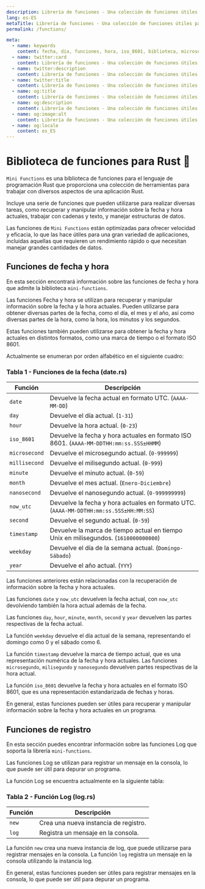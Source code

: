 ```yaml
---
description: Librería de funciones - Una colección de funciones útiles para trabajar con varios aspectos de un programa Rust.
lang: es-ES
metaTitle: Librería de funciones - Una colección de funciones útiles para trabajar con varios aspectos de un programa Rust.
permalink: /functions/

meta:
  - name: keywords
    content: fecha, día, funciones, hora, iso_8601, biblioteca, microsegundo, milisegundo, minifunciones, minuto, mes, nanosegundo, now_utc, rust, segundo, hora, timestamp, utc, día de la semana, año
  - name: twitter:card
    content: Librería de funciones - Una colección de funciones útiles para trabajar con varios aspectos de un programa Rust.
  - name: twitter:description
    content: Librería de funciones - Una colección de funciones útiles para trabajar con varios aspectos de un programa Rust.
  - name: twitter:title
    content: Librería de funciones - Una colección de funciones útiles para trabajar con varios aspectos de un programa Rust.
  - name: og:title
    content: Librería de funciones - Una colección de funciones útiles para trabajar con varios aspectos de un programa Rust.
  - name: og:description
    content: Librería de funciones - Una colección de funciones útiles para trabajar con varios aspectos de un programa Rust.
  - name: og:image:alt
    content: Librería de funciones - Una colección de funciones útiles para trabajar con varios aspectos de un programa Rust.
  - name: og:locale
    content: es_ES
---
```


# Biblioteca de funciones para Rust 🦀

 `Mini Functions` es una biblioteca de funciones para el lenguaje de
 programación Rust que proporciona una colección de herramientas para
 trabajar con diversos aspectos de una aplicación Rust.

 Incluye una serie de funciones que pueden utilizarse para realizar
 diversas tareas, como recuperar y manipular información sobre la fecha
 y hora actuales, trabajar con cadenas y texto, y manejar estructuras de
 datos.

 Las funciones de `Mini Functions` están optimizadas para ofrecer
 velocidad y eficacia, lo que las hace útiles para una gran variedad de
 aplicaciones, incluidas aquellas que requieren un rendimiento rápido o
 que necesitan manejar grandes cantidades de datos.

## Funciones de fecha y hora

En esta sección encontrará información sobre las funciones de fecha y
hora que admite la biblioteca `mini-functions`.

Las funciones Fecha y hora se utilizan para recuperar y manipular
información sobre la fecha y la hora actuales. Pueden utilizarse para
obtener diversas partes de la fecha, como el día, el mes y el año, así
como diversas partes de la hora, como la hora, los minutos y los
segundos.

Estas funciones también pueden utilizarse para obtener la fecha y hora
actuales en distintos formatos, como una marca de tiempo o el formato
ISO 8601.

Actualmente se enumeran por orden alfabético en el siguiente cuadro:

### Tabla 1 - Funciones de la fecha (date.rs)

| Función | Descripción |
| -------- | ----------- |
| `date` | Devuelve la fecha actual en formato UTC. (`AAAA-MM-DD`) |
| `day` | Devuelve el día actual. (`1-31`) |
| `hour` | Devuelve la hora actual. (`0-23`) |
| `iso_8601` | Devuelve la fecha y hora actuales en formato ISO 8601. (`AAAA-MM-DDTHH:mm:ss.SSS±HHMM`) |
| `microsecond` | Devuelve el microsegundo actual. (`0-999999`) |
| `millisecond` | Devuelve el milisegundo actual. (`0-999`) |
| `minute` | Devuelve el minuto actual. (`0-59`) |
| `month` | Devuelve el mes actual. (`Enero-Diciembre`) |
| `nanosecond` | Devuelve el nanosegundo actual. (`0-999999999`) |
| `now_utc` | Devuelve la fecha y hora actuales en formato UTC. (`AAAA-MM-DDTHH:mm:ss.SSS±HH:MM:SS`) |
| `second` | Devuelve el segundo actual. (`0-59`) |
| `timestamp` | Devuelve la marca de tiempo actual en tiempo Unix en milisegundos. (`1610000000000`) |
| `weekday` | Devuelve el día de la semana actual. (`Domingo-Sábado`) |
| `year` | Devuelve el año actual. (`YYY`) |

Las funciones anteriores están relacionadas con la recuperación de
información sobre la fecha y hora actuales.

Las funciones `date` y `now_utc` devuelven la fecha actual, con
`now_utc` devolviendo también la hora actual además de la fecha.

Las funciones `day`, `hour`, `minute`, `month`, `second` y `year`
devuelven las partes respectivas de la fecha actual.

La función `weekday` devuelve el día actual de la semana, representando
el domingo como 0 y el sábado como 6.

La función `timestamp` devuelve la marca de tiempo actual, que es una
representación numérica de la fecha y hora actuales. Las funciones
`microsegundo`, `milisegundo` y `nanosegundo` devuelven partes
respectivas de la hora actual.

La función `iso_8601` devuelve la fecha y hora actuales en el formato
ISO 8601, que es una representación estandarizada de fechas y horas.

En general, estas funciones pueden ser útiles para recuperar y manipular
información sobre la fecha y hora actuales en un programa.

## Funciones de registro

En esta sección puedes encontrar información sobre las funciones Log que
soporta la librería `mini-functions`.

Las funciones Log se utilizan para registrar un mensaje en la consola,
lo que puede ser útil para depurar un programa.

La función Log se encuentra actualmente en la siguiente tabla:

### Tabla 2 - Función Log (log.rs)

| Función | Descripción |
| -------- | ----------- |
| `new` | Crea una nueva instancia de registro. |
| `log` | Registra un mensaje en la consola. |

La función `new` crea una nueva instancia de log, que puede utilizarse
para registrar mensajes en la consola. La función `log` registra un
mensaje en la consola utilizando la instancia log.

En general, estas funciones pueden ser útiles para registrar mensajes en
la consola, lo que puede ser útil para depurar un programa.
